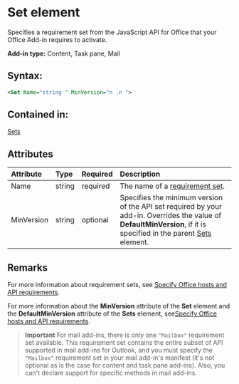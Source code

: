 
# Set element
Specifies a requirement set from the JavaScript API for Office that your Office Add-in requires to activate.

 **Add-in type:** Content, Task pane, Mail


## Syntax:


```XML
<Set Name="string " MinVersion="n .n ">
```


## Contained in:

[Sets](../reference/manifest/sets-element.md)


## Attributes



|**Attribute**|**Type**|**Required**|**Description**|
|:-----|:-----|:-----|:-----|
|Name|string|required|The name of a [requirement set](http://msdn.microsoft.com/library/6b6702f2-b0a5-46ab-a356-8dda897ca8ae%28Office.15%29.aspx#SpecifyRequirementSets_sets).|
|MinVersion|string|optional|Specifies the minimum version of the API set required by your add-in. Overrides the value of  **DefaultMinVersion**, if it is specified in the parent [Sets](../reference/manifest/sets-element.md) element.|

## Remarks

For more information about requirement sets, see [Specify Office hosts and API requirements](http://msdn.microsoft.com/library/6b6702f2-b0a5-46ab-a356-8dda897ca8ae%28Office.15%29.aspx#SpecifyRequirementSets_intro).

For more information about the  **MinVersion** attribute of the **Set** element and the **DefaultMinVersion** attribute of the **Sets** element, see[Specify Office hosts and API requirements](http://msdn.microsoft.com/library/6b6702f2-b0a5-46ab-a356-8dda897ca8ae%28Office.15%29.aspx#SpecifyRequirementSets_minversion).


 > **Important**  For mail add-ins, there is only one  `"Mailbox"` requirement set available. This requirement set contains the entire subset of API supported in mail add-ins for Outlook, and you must specify the `"Mailbox"` requirement set in your mail add-in's manifest (it's not optional as is the case for content and task pane add-ins). Also, you can't declare support for specific methods in mail add-ins.

